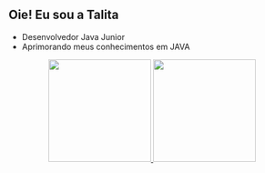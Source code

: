 ## Oie! Eu sou a Talita

- Desenvolvedor Java Junior
- Aprimorando meus conhecimentos em JAVA

<div align="center">
  <a href="https://github.com/talitagb">
  <img height="180em" src="https://github-readme-stats.vercel.app/api?username=talitagb&show_icons=false&theme=dark&include_all_commits=true&count_private=true"/>
  <img height="180em" src="https://github-readme-stats.vercel.app/api/top-langs/?username=talitagb&layout=compact&langs_count=7&theme=dark"/>
</div>


